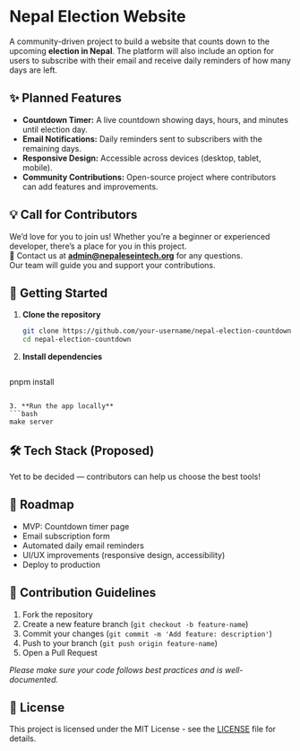 # Nepal Election Website

A community-driven project to build a website that counts down to the upcoming **election in Nepal**. The platform will also include an option for users to subscribe with their email and receive daily reminders of how many days are left.

## ✨ Planned Features
- **Countdown Timer:** A live countdown showing days, hours, and minutes until election day.
- **Email Notifications:** Daily reminders sent to subscribers with the remaining days.
- **Responsive Design:** Accessible across devices (desktop, tablet, mobile).
- **Community Contributions:** Open-source project where contributors can add features and improvements.

## 💡 Call for Contributors
We’d love for you to join us! Whether you’re a beginner or experienced developer, there’s a place for you in this project.  
📩 Contact us at **admin@nepaleseintech.org** for any questions.  
Our team will guide you and support your contributions.


## 🚀 Getting Started

1. **Clone the repository**
   ```bash
   git clone https://github.com/your-username/nepal-election-countdown.git
   cd nepal-election-countdown
   ```

2. **Install dependencies**
   ```bash
  pnpm install
   ```

3. **Run the app locally**
   ```bash
   make server 
   ```

## 🛠️ Tech Stack (Proposed)
Yet to be decided — contributors can help us choose the best tools!

## 📌 Roadmap
- MVP: Countdown timer page
- Email subscription form
- Automated daily email reminders
- UI/UX improvements (responsive design, accessibility)
- Deploy to production

## 🤝 Contribution Guidelines

1. Fork the repository
2. Create a new feature branch (`git checkout -b feature-name`)
3. Commit your changes (`git commit -m 'Add feature: description'`)
4. Push to your branch (`git push origin feature-name`)
5. Open a Pull Request

*Please make sure your code follows best practices and is well-documented.*

## 📄 License
This project is licensed under the MIT License - see the [LICENSE](LICENSE) file for details.
